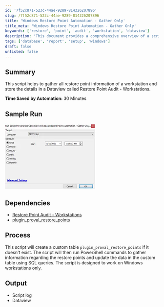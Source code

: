 ```yaml
---
id: '7f52c871-523c-44ae-9289-814326207896'
slug: /7f52c871-523c-44ae-9289-814326207896
title: 'Windows Restore Point Automation - Gather Only'
title_meta: 'Windows Restore Point Automation - Gather Only'
keywords: ['restore', 'point', 'audit', 'workstation', 'dataview']
description: 'This document provides a comprehensive overview of a script designed to gather and store restore point information for workstations in a Dataview called Restore Point Audit - Workstations. It includes details on dependencies, process, and output, aimed at saving time through automation.'
tags: ['database', 'report', 'setup', 'windows']
draft: false
unlisted: false
---
```


## Summary

This script helps to gather all restore point information of a workstation and store the details in a Dataview called Restore Point Audit - Workstations.

**Time Saved by Automation:** 30 Minutes

## Sample Run

![Sample Run](../../../static/img/docs/7f52c871-523c-44ae-9289-814326207896/image_1_1.webp)

## Dependencies

- [Restore Point Audit - Workstations](/docs/29f1dee2-174e-47e1-ae3a-f233fe55386c)
- [plugin_proval_restore_points](/docs/ebb1d05a-bb80-45e7-a4be-9cc73b8f308d)

## Process

This script will create a custom table `plugin_proval_restore_points` if it doesn't exist. The script will then run PowerShell commands to gather information regarding the restore points and update the data in the custom table using SQL queries. The script is designed to work on Windows workstations only.

## Output

- Script log
- Dataview